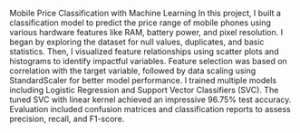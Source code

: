 Mobile Price Classification with Machine Learning
In this project, I built a classification model to predict the price range of mobile phones using various hardware features like RAM, battery power, and pixel resolution.
I began by exploring the dataset for null values, duplicates, and basic statistics. Then, I visualized feature relationships using scatter plots and histograms to identify impactful variables.
Feature selection was based on correlation with the target variable, followed by data scaling using StandardScaler for better model performance.
I trained multiple models including Logistic Regression and Support Vector Classifiers (SVC). The tuned SVC with linear kernel achieved an impressive 96.75% test accuracy.
Evaluation included confusion matrices and classification reports to assess precision, recall, and F1-score.
